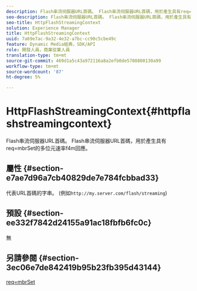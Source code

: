 ```yaml
---
description: Flash串流伺服器URL首碼。 Flash串流伺服器URL首碼，用於產生具有req=mbrSet的多位元速率f4m回應。
seo-description: Flash串流伺服器URL首碼。 Flash串流伺服器URL首碼，用於產生具有req=mbrSet的多位元速率f4m回應。
seo-title: HttpFlashStreamingContext
solution: Experience Manager
title: HttpFlashStreamingContext
uuid: 7a69e7ac-9a32-4e32-a7bc-cc90c5cbe49c
feature: Dynamic Media經典，SDK/API
role: 開發人員，商業從業人員
translation-type: tm+mt
source-git-commit: 469d1a5c43a972116a8a2efb0de5708800130a99
workflow-type: tm+mt
source-wordcount: '87'
ht-degree: 5%

---
```



# HttpFlashStreamingContext{#httpflashstreamingcontext}

Flash串流伺服器URL首碼。 Flash串流伺服器URL首碼，用於產生具有req=mbrSet的多位元速率f4m回應。

## 屬性 {#section-e7ae7d96a7cb40829de7e784fcbbad33}

代表URL首碼的字串。 (例如`http://my.server.com/flash/streaming`)

## 預設 {#section-ee332f7842d24155a91ac18fbfb6fc0c}

無

## 另請參閱 {#section-3ec06e7de842419b95b23fb395d43144}

[req=mbrSet](../../../../../is-api/http-ref/image-serving-api-ref/c-http-protocol-reference/c-command-reference/r-req/r-mbrset.md#reference-603d75babde74508a878c27bd4cced73)
